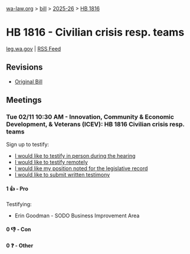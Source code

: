 [wa-law.org](/) > [bill](/bill/) > [2025-26](/bill/2025-26/) > [HB 1816](/bill/2025-26/hb/1816/)

# HB 1816 - Civilian crisis resp. teams
[leg.wa.gov](https://app.leg.wa.gov/billsummary?BillNumber=1816&Year=2025&Initiative=false) | [RSS Feed](./rss.xml)

## Revisions
* [Original Bill](1/)

## Meetings
### Tue 02/11 10:30 AM - Innovation, Community & Economic Development, & Veterans (ICEV): HB 1816 Civilian crisis resp. teams
Sign up to testify:
* [I would like to testify in person during the hearing](https://app.leg.wa.gov/csi/Testifier/Add?chamber=House&mId=32781&aId=163706&caId=25766&tId=1)
* [I would like to testify remotely](https://app.leg.wa.gov/csi/Testifier/Add?chamber=House&mId=32781&aId=163706&caId=25766&tId=2)
* [I would like my position noted for the legislative record](https://app.leg.wa.gov/csi/Testifier/Add?chamber=House&mId=32781&aId=163706&caId=25766&tId=3)
* [I would like to submit written testimony](https://app.leg.wa.gov/csi/Testifier/Add?chamber=House&mId=32781&aId=163706&caId=25766&tId=4)

#### 1 👍 - Pro
Testifying:
* Erin Goodman - SODO Business Improvement Area

#### 0 👎 - Con

#### 0 ❓ - Other
